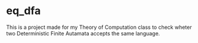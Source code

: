 # eq_dfa
This is a project made for my Theory of Computation class to check wheter two Deterministic Finite Autamata accepts the same language.
